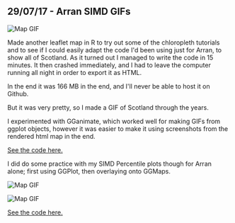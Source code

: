 29/07/17 - Arran SIMD GIFs
--------

![Map GIF](https://fergustaylor.github.io/Arran/gif4.gif)

Made another leaflet map in R to try out some of the chloropleth tutorials and to see if I could easily adapt the code I'd been using just for Arran, to show all of Scotland.
As it turned out I managed to write the code in 15 minutes. It then crashed immediately, and I had to leave the computer running all night in order to export it as HTML.

In the end it was 166 MB in the end, and I'll never be able to host it on Github.

But it was very pretty, so I made a GIF of Scotland through the years.

I experimented with GGanimate, which worked well for making GIFs from ggplot objects, however it was easier to make it using screenshots from the rendered html map in the end.

[See the code here.](https://fergustaylor.github.io/Arran/Map_Code.html#map4_arran_vs_scotland)

I did do some practice with my SIMD Percentile plots though for Arran alone; first using GGPlot, then overlaying onto GGMaps.


![Map GIF](https://fergustaylor.github.io/Arran/output2.gif)

![Map GIF](https://fergustaylor.github.io/Arran/output3.gif)

[See the code here.](https://fergustaylor.github.io/Arran/GGAnimate.html#creating_animated_maps)


